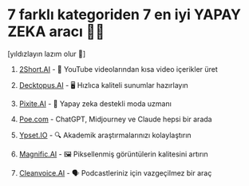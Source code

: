 # 7 farklı kategoriden 7 en iyi YAPAY ZEKA aracı 🤖🧠

[yıldızlayın lazım olur 🧵]

1. [2Short.AI](http://2short.ai) - 🎥 YouTube videolarından kısa video içerikler üret

2. [Decktopus.AI](http://decktopus.ai) - 🖥️ Hızlıca kaliteli sunumlar hazırlayın

3. [Pixite.AI](http://pixite.ai) - 🥻 Yapay zeka destekli moda uzmanı

4. [Poe.com](http://poe.com) - ChatGPT, Midjourney ve Claude hepsi bir arada 

5. [Ypset.IO](http://ypeset.io) - 🔍 Akademik araştırmalarınızı kolaylaştırın

6. [Magnific.AI](http://magnific.ai) - 🖼️ Piksellenmiş görüntülerin kalitesini artırın

7. [Cleanvoice.AI](http://cleanvoice.ai) - 🗣️ Podcastleriniz için vazgeçilmez bir araç
